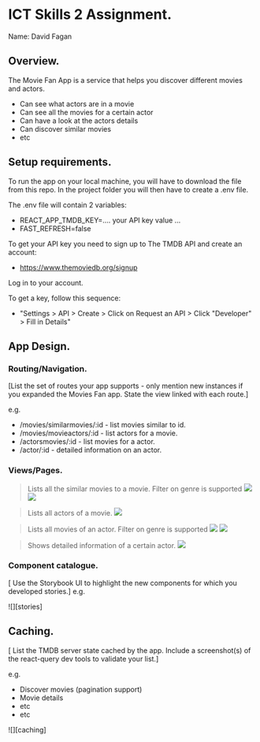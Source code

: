 
# ICT Skills 2 Assignment.

Name: David Fagan

## Overview.

The Movie Fan App is a service that helps you discover different movies and actors.
 
+ Can see what actors are in a movie
+ Can see all the movies for a certain actor
+ Can have a look at the actors details
+ Can discover similar movies
+ etc

## Setup requirements.

To run the app on your local machine, you will have to download the file from this repo. In the project folder you will then have to create a .env file. 

The .env file will contain 2 variables:
+ REACT_APP_TMDB_KEY=.... your API key value ...
+ FAST_REFRESH=false

To get your API key you need to sign up to The TMDB API and create an account:
+ https://www.themoviedb.org/signup

Log in to your account. 

To get a key, follow this sequence:
+ "Settings > API > Create > Click on Request an API > Click "Developer" > Fill in Details"

## App Design.

### Routing/Navigation.

[List the set of routes your app supports - only mention new instances if you expanded the Movies Fan app. State the view linked with each route.] 

e.g.
+ /movies/similarmovies/:id - list movies similar to id.
+ /movies/movieactors/:id - list actors for a movie.
+ /actorsmovies/:id - list movies for a actor.
+ /actor/:id - detailed information on an actor.

### Views/Pages.

>Lists all the similar movies to a movie. Filter on genre is supported
![][d1]
![][d5]

>Lists all actors of a movie.
![][d2]

>Lists all movies of an actor. Filter on genre is supported
![][d3]
![][d6]

>Shows detailed information of a certain actor.
![][d4]

### Component catalogue.

[ Use the Storybook UI to highlight the new components for which you developed stories.]
e.g.

![][stories]

## Caching.

[ List the TMDB server state cached by the app. Include a screenshot(s) of the react-query dev tools to validate your list.]

e.g.
+ Discover movies (pagination support)
+ Movie details
 + etc
+ etc

![][caching]


[d1]: ./public/similarMovies.PNG
[d2]: ./public/movieActors.PNG
[d3]: ./public/actorMovies.PNG
[d4]: ./public/actorDetails.PNG
[d5]: ./public/similarMovieGenreFilter.PNG
[d6]: ./public/actorMovieGenreFilter.PNG
